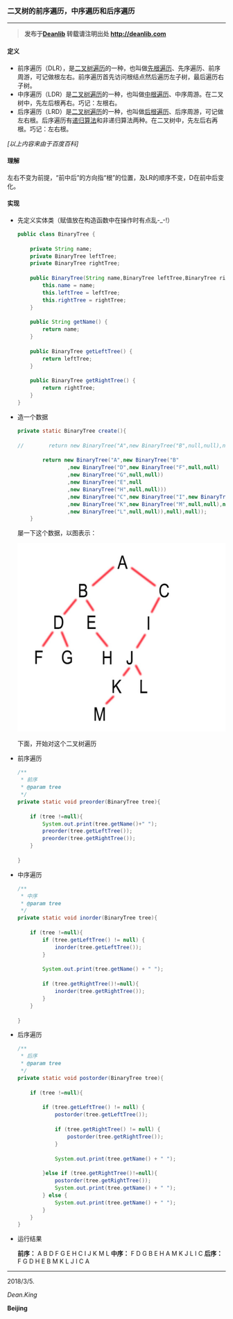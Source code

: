 ### 二叉树的前序遍历，中序遍历和后序遍历

****

> **发布于[Deanlib](http://deanlib.com)  转载请注明出处 http://deanlib.com**

#### 定义

- 前序遍历（DLR），是[二叉树遍历](https://baike.baidu.com/item/%E4%BA%8C%E5%8F%89%E6%A0%91%E9%81%8D%E5%8E%86)的一种，也叫做[先根遍历](https://baike.baidu.com/item/%E5%85%88%E6%A0%B9%E9%81%8D%E5%8E%86)、先序遍历、前序周游，可记做根左右。前序遍历首先访问根结点然后遍历左子树，最后遍历右子树。
- 中序遍历（LDR）是[二叉树遍历](https://baike.baidu.com/item/%E4%BA%8C%E5%8F%89%E6%A0%91%E9%81%8D%E5%8E%86)的一种，也叫做[中根遍历](https://baike.baidu.com/item/%E4%B8%AD%E6%A0%B9%E9%81%8D%E5%8E%86)、中序周游。在二叉树中，先左后根再右。巧记：左根右。
- 后序遍历（LRD）是[二叉树遍历](https://baike.baidu.com/item/%E4%BA%8C%E5%8F%89%E6%A0%91%E9%81%8D%E5%8E%86)的一种，也叫做[后根遍历](https://baike.baidu.com/item/%E5%90%8E%E6%A0%B9%E9%81%8D%E5%8E%86)、后序周游，可记做左右根。后序遍历有[递归算法](https://baike.baidu.com/item/%E9%80%92%E5%BD%92%E7%AE%97%E6%B3%95)和非递归算法两种。在二叉树中，先左后右再根。巧记：左右根。

*[以上内容来由于百度百科]*

#### 理解

左右不变为前提，“前中后”的方向指“根”的位置，及LR的顺序不变，D在前中后变化。

#### 实现

- 先定义实体类（赋值放在构造函数中在操作时有点乱-_-!）

  ```java
  public class BinaryTree {

      private String name;
      private BinaryTree leftTree;
      private BinaryTree rightTree;

      public BinaryTree(String name,BinaryTree leftTree,BinaryTree rightTree){
          this.name = name;
          this.leftTree = leftTree;
          this.rightTree = rightTree;
      }

      public String getName() {
          return name;
      }

      public BinaryTree getLeftTree() {
          return leftTree;
      }

      public BinaryTree getRightTree() {
          return rightTree;
      }
  }
  ```

- 造一个数据

  ```java
  private static BinaryTree create(){

  //        return new BinaryTree("A",new BinaryTree("B",null,null),new BinaryTree("C",null,null));

          return new BinaryTree("A",new BinaryTree("B"
                  ,new BinaryTree("D",new BinaryTree("F",null,null)
                  ,new BinaryTree("G",null,null))
                  ,new BinaryTree("E",null
                  ,new BinaryTree("H",null,null)))
                  ,new BinaryTree("C",new BinaryTree("I",new BinaryTree("J"
                  ,new BinaryTree("K",new BinaryTree("M",null,null),null)
                  ,new BinaryTree("L",null,null)),null),null));
      }
  ```

  屡一下这个数据，以图表示：

  ![binary tree](https://github.com/Dean1990/GitHub-is-good-store/blob/master/image/binary_tree.jpg?raw=true)

  下面，开始对这个二叉树遍历



- 前序遍历

  ```java
  /**
   * 前序
   * @param tree
   */
  private static void preorder(BinaryTree tree){

      if (tree !=null){
          System.out.print(tree.getName()+" ");
          preorder(tree.getLeftTree());
          preorder(tree.getRightTree());
      }

  }
  ```

- 中序遍历

  ```java
  /**
   * 中序
   * @param tree
   */
  private static void inorder(BinaryTree tree){

      if (tree !=null){
          if (tree.getLeftTree() != null) {
              inorder(tree.getLeftTree());
          }

          System.out.print(tree.getName() + " ");

          if (tree.getRightTree()!=null){
              inorder(tree.getRightTree());
          }
      }

  }
  ```

- 后序遍历

  ```java
  /**
   * 后序
   * @param tree
   */
  private static void postorder(BinaryTree tree){

      if (tree !=null){

          if (tree.getLeftTree() != null) {
              postorder(tree.getLeftTree());

              if (tree.getRightTree() != null) {
                  postorder(tree.getRightTree());
              }

              System.out.print(tree.getName() + " ");

          }else if (tree.getRightTree()!=null){
              postorder(tree.getRightTree());
              System.out.print(tree.getName() + " ");
          } else {
              System.out.print(tree.getName() + " ");
          } 
      }
  }
  ```

- 运行结果

  **前序：**
  A B D F G E H C I J K M L 
  **中序：**
  F D G B E H A M K J L I C 
  **后序：**
  F G D H E B M K L J I C A 




------

2018/3/5.

*Dean.King*

**Beijing**
